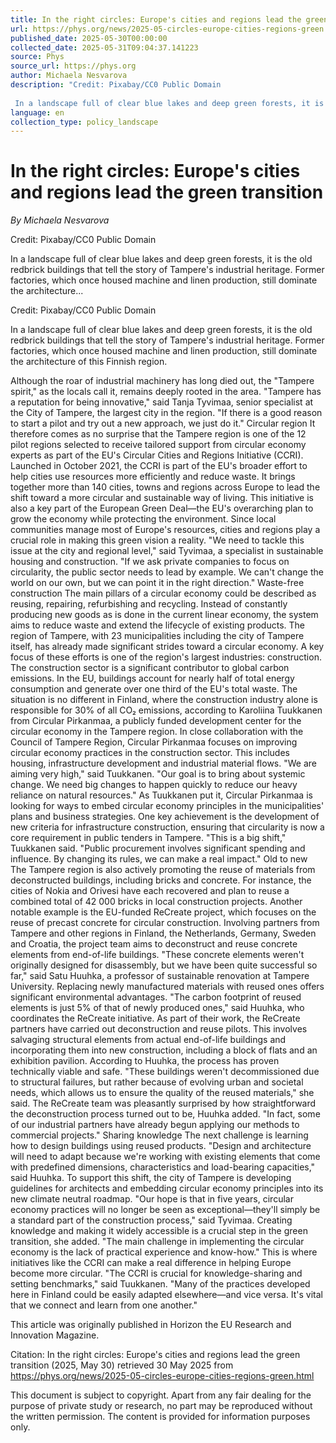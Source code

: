 ```yaml
---
title: In the right circles: Europe's cities and regions lead the green transition
url: https://phys.org/news/2025-05-circles-europe-cities-regions-green.html
published_date: 2025-05-30T00:00:00
collected_date: 2025-05-31T09:04:37.141223
source: Phys
source_url: https://phys.org
author: Michaela Nesvarova
description: "Credit: Pixabay/CC0 Public Domain
 
 In a landscape full of clear blue lakes and deep green forests, it is the old redbrick buildings that tell the story of Tampere's industrial heritage. Former factories, which once housed machine and linen production, still dominate the architecture..."
language: en
collection_type: policy_landscape
---
```


# In the right circles: Europe's cities and regions lead the green transition

*By Michaela Nesvarova*

Credit: Pixabay/CC0 Public Domain
 
 In a landscape full of clear blue lakes and deep green forests, it is the old redbrick buildings that tell the story of Tampere's industrial heritage. Former factories, which once housed machine and linen production, still dominate the architecture...

Credit: Pixabay/CC0 Public Domain
 
 In a landscape full of clear blue lakes and deep green forests, it is the old redbrick buildings that tell the story of Tampere's industrial heritage. Former factories, which once housed machine and linen production, still dominate the architecture of this Finnish region. 
 
 Although the roar of industrial machinery has long died out, the "Tampere spirit," as the locals call it, remains deeply rooted in the area. 
 "Tampere has a reputation for being innovative," said Tanja Tyvimaa, senior specialist at the City of Tampere, the largest city in the region. "If there is a good reason to start a pilot and try out a new approach, we just do it." 
 Circular region 
 It therefore comes as no surprise that the Tampere region is one of the 12 pilot regions selected to receive tailored support from circular economy experts as part of the EU's Circular Cities and Regions Initiative (CCRI). 
 Launched in October 2021, the CCRI is part of the EU's broader effort to help cities use resources more efficiently and reduce waste. It brings together more than 140 cities, towns and regions across Europe to lead the shift toward a more circular and sustainable way of living. 
 This initiative is also a key part of the European Green Deal—the EU's overarching plan to grow the economy while protecting the environment. Since local communities manage most of Europe's resources, cities and regions play a crucial role in making this green vision a reality. 
 "We need to tackle this issue at the city and regional level," said Tyvimaa, a specialist in sustainable housing and construction. 
 "If we ask private companies to focus on circularity, the public sector needs to lead by example. We can't change the world on our own, but we can point it in the right direction." 
 Waste-free construction 
 The main pillars of a circular economy could be described as reusing, repairing, refurbishing and recycling. Instead of constantly producing new goods as is done in the current linear economy, the system aims to reduce waste and extend the lifecycle of existing products. 
 The region of Tampere, with 23 municipalities including the city of Tampere itself, has already made significant strides toward a circular economy. A key focus of these efforts is one of the region's largest industries: construction. 
 The construction sector is a significant contributor to global carbon emissions. In the EU, buildings account for nearly half of total energy consumption and generate over one third of the EU's total waste. 
 The situation is no different in Finland, where the construction industry alone is responsible for 30% of all CO₂ emissions, according to Karoliina Tuukkanen from Circular Pirkanmaa, a publicly funded development center for the circular economy in the Tampere region. 
 In close collaboration with the Council of Tampere Region, Circular Pirkanmaa focuses on improving circular economy practices in the construction sector. This includes housing, infrastructure development and industrial material flows. 
 "We are aiming very high," said Tuukkanen. "Our goal is to bring about systemic change. We need big changes to happen quickly to reduce our heavy reliance on natural resources." 
 As Tuukkanen put it, Circular Pirkanmaa is looking for ways to embed circular economy principles in the municipalities' plans and business strategies. 
 One key achievement is the development of new criteria for infrastructure construction, ensuring that circularity is now a core requirement in public tenders in Tampere. 
 "This is a big shift," Tuukkanen said. "Public procurement involves significant spending and influence. By changing its rules, we can make a real impact." 
 Old to new 
 The Tampere region is also actively promoting the reuse of materials from deconstructed buildings, including bricks and concrete. For instance, the cities of Nokia and Orivesi have each recovered and plan to reuse a combined total of 42 000 bricks in local construction projects. 
 Another notable example is the EU-funded ReCreate project, which focuses on the reuse of precast concrete for circular construction. Involving partners from Tampere and other regions in Finland, the Netherlands, Germany, Sweden and Croatia, the project team aims to deconstruct and reuse concrete elements from end-of-life buildings. 
 "These concrete elements weren't originally designed for disassembly, but we have been quite successful so far," said Satu Huuhka, a professor of sustainable renovation at Tampere University. 
 Replacing newly manufactured materials with reused ones offers significant environmental advantages. "The carbon footprint of reused elements is just 5% of that of newly produced ones," said Huuhka, who coordinates the ReCreate initiative. 
 As part of their work, the ReCreate partners have carried out deconstruction and reuse pilots. This involves salvaging structural elements from actual end-of-life buildings and incorporating them into new construction, including a block of flats and an exhibition pavilion. 
 According to Huuhka, the process has proven technically viable and safe. 
 "These buildings weren't decommissioned due to structural failures, but rather because of evolving urban and societal needs, which allows us to ensure the quality of the reused materials," she said. 
 The ReCreate team was pleasantly surprised by how straightforward the deconstruction process turned out to be, Huuhka added. "In fact, some of our industrial partners have already begun applying our methods to commercial projects." 
 Sharing knowledge 
 The next challenge is learning how to design buildings using reused products. 
 "Design and architecture will need to adapt because we're working with existing elements that come with predefined dimensions, characteristics and load-bearing capacities," said Huuhka. 
 To support this shift, the city of Tampere is developing guidelines for architects and embedding circular economy principles into its new climate neutral roadmap. 
 "Our hope is that in five years, circular economy practices will no longer be seen as exceptional—they'll simply be a standard part of the construction process," said Tyvimaa. 
 Creating knowledge and making it widely accessible is a crucial step in the green transition, she added. "The main challenge in implementing the circular economy is the lack of practical experience and know-how." 
 This is where initiatives like the CCRI can make a real difference in helping Europe become more circular. 
 "The CCRI is crucial for knowledge-sharing and setting benchmarks," said Tuukkanen. "Many of the practices developed here in Finland could be easily adapted elsewhere—and vice versa. It's vital that we connect and learn from one another."

This article was originally published in Horizon the EU Research and Innovation Magazine.

Citation:
 In the right circles: Europe's cities and regions lead the green transition (2025, May 30)
 retrieved 30 May 2025
 from https://phys.org/news/2025-05-circles-europe-cities-regions-green.html

This document is subject to copyright. Apart from any fair dealing for the purpose of private study or research, no
 part may be reproduced without the written permission. The content is provided for information purposes only.